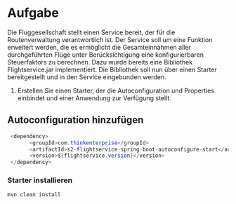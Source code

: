 # Aufgabe 


Die Fluggesellschaft stellt einen Service bereit, der für die Routenverwaltung verantwortlich ist. Der Service soll um eine Funktion erweitert werden, die es ermöglicht die Gesamteinnahmen aller durchgeführten Flüge unter Berücksichtigung eine konfigurierbaren Steuerfaktors zu berechnen. Dazu wurde bereits eine Bibliothek Flightservice.jar implementiert. Die Bibliothek soll nun über einen Starter bereitgestellt und in den Service eingebunden werden.

1. Erstellen Sie einen Starter, der die Autoconfiguration und Properties einbindet und einer
Anwendung zur Verfügung stellt.


## Autoconfiguration hinzufügen 

```java
 <dependency>
       <groupId>com.thinkenterprise</groupId>
       <artifactId>s2-flightservice-spring-boot-autoconfigure-start</artifactId>
       <version>${flightservice.version}</version>
 </dependency>

```

### Starter installieren 
 

```java
mvn clean install 
```



